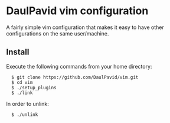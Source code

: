 DaulPavid vim configuration
===========================

A fairly simple vim configuration that makes it easy to have
other configurations on the same user/machine.

Install
-------

Execute the following commands from your home directory:

```
  $ git clone https://github.com/DaulPavid/vim.git
  $ cd vim
  $ ./setup_plugins
  $ ./link
```

In order to unlink:

```
  $ ./unlink
```

